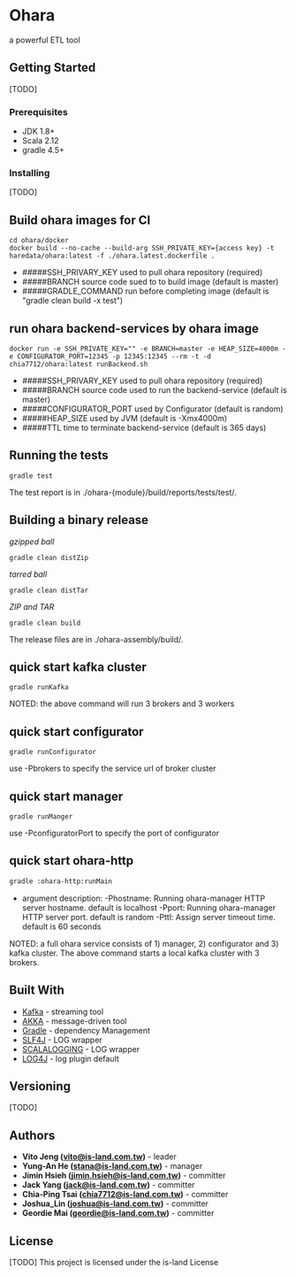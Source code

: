 # Ohara

a powerful ETL tool

## Getting Started

[TODO]

### Prerequisites

* JDK 1.8+
* Scala 2.12
* gradle 4.5+

### Installing

[TODO]

## Build ohara images for CI
```
cd ohara/docker
docker build --no-cache --build-arg SSH_PRIVATE_KEY={access key} -t haredata/ohara:latest -f ./ohara.latest.dockerfile .
```
* #####SSH_PRIVARY_KEY
used to pull ohara repository (required)
* #####BRANCH
source code sued to to build image (default is master)
* #####GRADLE_COMMAND
run before completing image (default is "gradle clean build -x test")

## run ohara backend-services by ohara image
```
docker run -e SSH_PRIVATE_KEY="" -e BRANCH=master -e HEAP_SIZE=4000m -e CONFIGURATOR_PORT=12345 -p 12345:12345 --rm -t -d chia7712/ohara:latest runBackend.sh
```
* #####SSH_PRIVARY_KEY
used to pull ohara repository (required)
* #####BRANCH
source code used to run the backend-service (default is master)
* #####CONFIGURATOR_PORT
used by Configurator (default is random)
* #####HEAP_SIZE
used by JVM (default is -Xmx4000m)
* #####TTL
time to terminate backend-service (default is 365 days)


## Running the tests

```
gradle test
```
The test report is in ./ohara-{module}/build/reports/tests/test/.

## Building a binary release

*gzipped ball*

```
gradle clean distZip
```

*tarred ball*

```
gradle clean distTar
```

*ZIP and TAR*

```
gradle clean build
```

The release files are in ./ohara-assembly/build/.

## quick start kafka cluster

```
gradle runKafka
```
NOTED: the above command will run 3 brokers and 3 workers

## quick start configurator

```
gradle runConfigurator
```
use -Pbrokers to specify the service url of broker cluster 

## quick start manager

```
gradle runManger
```
use -PconfiguratorPort to specify the port of configurator 

## quick start ohara-http
```bash
gradle :ohara-http:runMain
```

* argument description:
-Phostname: Running ohara-manager HTTP server hostname. default is localhost
-Pport: Running ohara-manager HTTP server port. default is random
-Pttl: Assign server timeout time. default is 60 seconds

NOTED: a full ohara service consists of 1) manager, 2) configurator and 3) kafka cluster. The above command starts
a local kafka cluster with 3 brokers.

## Built With

* [Kafka](https://github.com/apache/kafka) - streaming tool
* [AKKA](https://akka.io/) - message-driven tool
* [Gradle](https://gradle.org) - dependency Management
* [SLF4J](https://www.slf4j.org/) - LOG wrapper
* [SCALALOGGING](https://github.com/typesafehub/scalalogging) - LOG wrapper
* [LOG4J](https://logging.apache.org/log4j/2.x/) - log plugin default

## Versioning

[TODO]

## Authors

* **Vito Jeng (vito@is-land.com.tw)** - leader
* **Yung-An He (stana@is-land.com.tw)** - manager
* **Jimin Hsieh (jimin.hsieh@is-land.com.tw)** - committer
* **Jack Yang (jack@is-land.com.tw)** - committer
* **Chia-Ping Tsai (chia7712@is-land.com.tw)** - committer
* **Joshua_Lin (joshua@is-land.com.tw)** - committer
* **Geordie Mai (geordie@is-land.com.tw)** - committer

## License

[TODO] This project is licensed under the is-land License

